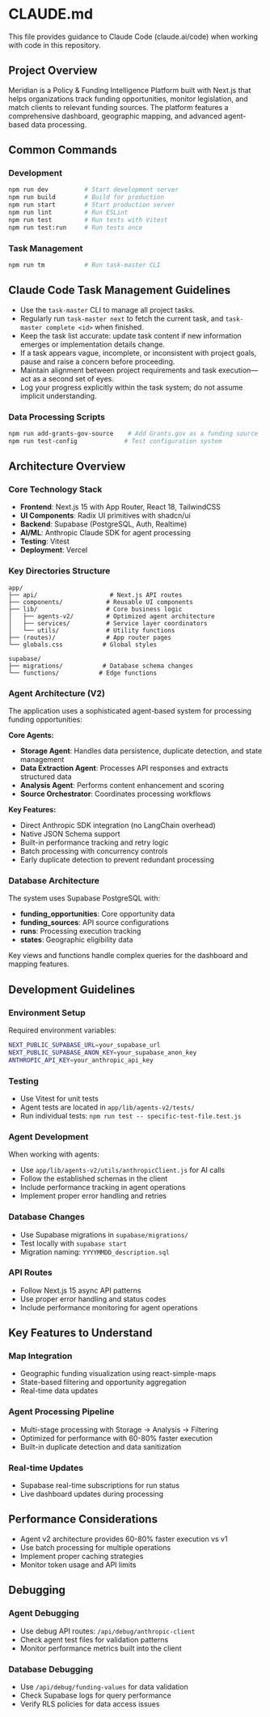 # CLAUDE.md

This file provides guidance to Claude Code (claude.ai/code) when working with code in this repository.

## Project Overview

Meridian is a Policy & Funding Intelligence Platform built with Next.js that helps organizations track funding opportunities, monitor legislation, and match clients to relevant funding sources. The platform features a comprehensive dashboard, geographic mapping, and advanced agent-based data processing.

## Common Commands

### Development
```bash
npm run dev          # Start development server
npm run build        # Build for production
npm run start        # Start production server
npm run lint         # Run ESLint
npm run test         # Run tests with Vitest
npm run test:run     # Run tests once
```

### Task Management
```bash
npm run tm           # Run task-master CLI
```

## Claude Code Task Management Guidelines

- Use the `task-master` CLI to manage all project tasks.
- Regularly run `task-master next` to fetch the current task, and `task-master complete <id>` when finished.
- Keep the task list accurate: update task content if new information emerges or implementation details change.
- If a task appears vague, incomplete, or inconsistent with project goals, pause and raise a concern before proceeding.
- Maintain alignment between project requirements and task execution—act as a second set of eyes.
- Log your progress explicitly within the task system; do not assume implicit understanding.


### Data Processing Scripts
```bash
npm run add-grants-gov-source    # Add Grants.gov as a funding source
npm run test-config             # Test configuration system
```

## Architecture Overview

### Core Technology Stack
- **Frontend**: Next.js 15 with App Router, React 18, TailwindCSS
- **UI Components**: Radix UI primitives with shadcn/ui
- **Backend**: Supabase (PostgreSQL, Auth, Realtime)
- **AI/ML**: Anthropic Claude SDK for agent processing
- **Testing**: Vitest
- **Deployment**: Vercel

### Key Directories Structure

```
app/
├── api/                    # Next.js API routes
├── components/            # Reusable UI components
├── lib/                   # Core business logic
│   ├── agents-v2/         # Optimized agent architecture
│   ├── services/          # Service layer coordinators
│   └── utils/             # Utility functions
├── (routes)/              # App router pages
└── globals.css           # Global styles

supabase/
├── migrations/           # Database schema changes
└── functions/           # Edge functions
```

### Agent Architecture (V2)

The application uses a sophisticated agent-based system for processing funding opportunities:

**Core Agents:**
- **Storage Agent**: Handles data persistence, duplicate detection, and state management
- **Data Extraction Agent**: Processes API responses and extracts structured data
- **Analysis Agent**: Performs content enhancement and scoring
- **Source Orchestrator**: Coordinates processing workflows

**Key Features:**
- Direct Anthropic SDK integration (no LangChain overhead)
- Native JSON Schema support
- Built-in performance tracking and retry logic
- Batch processing with concurrency controls
- Early duplicate detection to prevent redundant processing

### Database Architecture

The system uses Supabase PostgreSQL with:
- **funding_opportunities**: Core opportunity data
- **funding_sources**: API source configurations
- **runs**: Processing execution tracking
- **states**: Geographic eligibility data

Key views and functions handle complex queries for the dashboard and mapping features.

## Development Guidelines

### Environment Setup
Required environment variables:
```bash
NEXT_PUBLIC_SUPABASE_URL=your_supabase_url
NEXT_PUBLIC_SUPABASE_ANON_KEY=your_supabase_anon_key
ANTHROPIC_API_KEY=your_anthropic_api_key
```

### Testing
- Use Vitest for unit tests
- Agent tests are located in `app/lib/agents-v2/tests/`
- Run individual tests: `npm run test -- specific-test-file.test.js`

### Agent Development
When working with agents:
- Use `app/lib/agents-v2/utils/anthropicClient.js` for AI calls
- Follow the established schemas in the client
- Include performance tracking in agent operations
- Implement proper error handling and retries

### Database Changes
- Use Supabase migrations in `supabase/migrations/`
- Test locally with `supabase start`
- Migration naming: `YYYYMMDD_description.sql`

### API Routes
- Follow Next.js 15 async API patterns
- Use proper error handling and status codes
- Include performance monitoring for agent operations

## Key Features to Understand

### Map Integration
- Geographic funding visualization using react-simple-maps
- State-based filtering and opportunity aggregation
- Real-time data updates

### Agent Processing Pipeline
- Multi-stage processing with Storage → Analysis → Filtering
- Optimized for performance with 60-80% faster execution
- Built-in duplicate detection and data sanitization

### Real-time Updates
- Supabase real-time subscriptions for run status
- Live dashboard updates during processing

## Performance Considerations

- Agent v2 architecture provides 60-80% faster execution vs v1
- Use batch processing for multiple operations
- Implement proper caching strategies
- Monitor token usage and API limits

## Debugging

### Agent Debugging
- Use debug API routes: `/api/debug/anthropic-client`
- Check agent test files for validation patterns
- Monitor performance metrics built into the client

### Database Debugging
- Use `/api/debug/funding-values` for data validation
- Check Supabase logs for query performance
- Verify RLS policies for data access issues